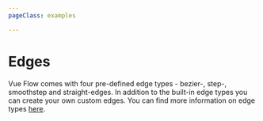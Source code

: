 ```yaml
---
pageClass: examples

---
```


# Edges

Vue Flow comes with four pre-defined edge types - bezier-, step-, smoothstep and straight-edges.
In addition to the built-in edge types you can create your own custom edges. You can find more information on edge types [here](/guide/edge.html#default-edge-types).

<div class="mt-6">
  <client-only>
    <Suspense>
      <Repl example="edges"></Repl>
    </Suspense>
  </client-only>
</div>
